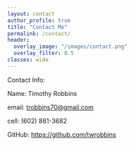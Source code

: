 ```yaml
---
layout: contact
author_profile: true
title: "Contact Me"
permalink: /contact/
header:
  overlay_image: "/images/contact.png"
  overlay_filter: 0.5
classes: wide
---
```


Contact Info:


Name: Timothy Robbins

email: trobbins70@gmail.com

cell: (602) 881-3682

GitHub: https://github.com/twrobbins


